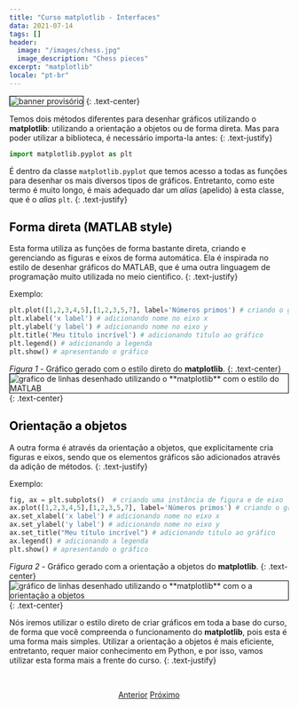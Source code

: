 ```yaml
---
title: "Curso matplotlib - Interfaces"
data: 2021-07-14
tags: []
header:
  image: "/images/chess.jpg"
  image_description: "Chess pieces"
excerpt: "matplotlib"
locale: "pt-br"
---
```


<img style="border: solid 1px black" src="{{ site.url }}{{ site.baseurl }}/images/curso-matplotlib/generico/banner.png" alt="banner provisório " >
{: .text-center}


<br>

Temos dois métodos diferentes para desenhar gráficos utilizando o **matplotlib**: utilizando a orientação a objetos ou de forma direta. Mas para poder utilizar a biblioteca, é necessário importa-la antes:
{: .text-justify}

```python
import matplotlib.pyplot as plt
```

É dentro da classe `matplotlib.pyplot` que temos acesso a todas as funções para desenhar os mais diversos tipos de gráficos. Entretanto, como este termo é muito longo, é mais adequado dar um *alias* (apelido) à esta classe, que é o *alias* `plt`.
{: .text-justify}


<h2><a style="color:black">Forma direta (MATLAB style)</a></h2>

Esta forma utiliza as funções de forma bastante direta, criando e gerenciando as figuras e eixos de forma automática. Ela é inspirada no estilo de desenhar gráficos do MATLAB, que é uma outra linguagem de programação muito utilizada no meio cientifico.
{: .text-justify}

Exemplo:

```python
plt.plot([1,2,3,4,5],[1,2,3,5,7], label='Números primos') # criando o gráfico
plt.xlabel('x label') # adicionando nome no eixo x
plt.ylabel('y label') # adicionando nome no eixo y
plt.title('Meu título incrível') # adicionando titulo ao gráfico
plt.legend() # adicionando a legenda
plt.show() # apresentando o gráfico
```

*Figura 1* - Gráfico gerado com o estilo direto do **matplotlib**.
{: .text-center}
<img style="border: solid 1px black" src="{{ site.url }}{{ site.baseurl }}/images/curso-matplotlib/01/matlab-style.png" alt="grafico de linhas desenhado utilizando o **matplotlib** com o estilo do MATLAB" >
{: .text-center}

<h2><a style="color:black">Orientação a objetos</a></h2>

A outra forma é através da orientação a objetos, que explicitamente cria figuras e eixos, sendo que os elementos gráficos são adicionados através da adição de métodos.
{: .text-justify}

Exemplo:

```python
fig, ax = plt.subplots()  # criando uma instância de figura e de eixo
ax.plot([1,2,3,4,5],[1,2,3,5,7], label='Números primos') # criando o gráfico
ax.set_xlabel('x label') # adicionando nome no eixo x
ax.set_ylabel('y label') # adicionando nome no eixo y
ax.set_title("Meu título incrível") # adicionando titulo ao gráfico
ax.legend() # adicionando a legenda
plt.show() # apresentando o gráfico
```

*Figura 2* - Gráfico gerado com a orientação a objetos do **matplotlib**.
{: .text-center}
<img style="border: solid 1px black" src="{{ site.url }}{{ site.baseurl }}/images/curso-matplotlib/01/orientacao-objetos.png" alt="gráfico de linhas desenhado utilizando o **matplotlib** com o a orientação a objetos" >
{: .text-center}


Nós iremos utilizar o estilo direto de criar gráficos em toda a base do curso, de forma que você compreenda o funcionamento do **matplotlib**, pois esta é uma forma mais simples. Utilizar a orientação a objetos é mais eficiente, entretanto, requer maior conhecimento em Python, e por isso, vamos utilizar esta forma mais a frente do curso.
{: .text-justify}


<br>

<p style="text-align: center">
  <a href="/Curso-matplotlib-01" class="btn btn--success">Anterior</a>
  <a href="/Curso-matplotlib-03" class="btn btn--success">Próximo</a>
</p>
